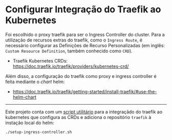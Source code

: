# Configurar Integração do Traefik ao Kubernetes

Foi escolhido o proxy traefik para ser o Ingress Controller do cluster. Para a utilização de recursos extras do traefik, como o `Ingress Route`, é necessário configurar as Definições de Recurso Personalizadas (em inglês: `Custom Resource Definition`, também conhecido como `CRD`).

- Traefik Kubernetes CRDs: <https://doc.traefik.io/traefik/providers/kubernetes-crd/>

Além disso, a configuração do traefik como proxy e ingress controller é feita mediante o _chart_ helm:

- <https://doc.traefik.io/traefik/getting-started/install-traefik/#use-the-helm-chart>

---

Este projeto conta com um [script utilitário](./setup-ingress-controller.sh) para a integraçãdo do traefik ao kubernetes que configura as CRDs e adiciona o repositório `traefik` à instação local do helm:

```sh
./setup-ingress-controller.sh
```

